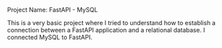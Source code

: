 Project Name: FastAPI - MySQL 

This is a very basic project where I tried to understand how to establish a connection between a FastAPI application and a relational database.
I connected MySQL to FastAPI.
